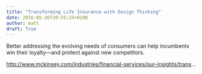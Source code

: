 ```yaml
---
title: "Transforming Life Insurance with Design Thinking"
date: 2016-05-26T20:55:23+0100
author: matt
draft: True
---
```

Better addressing the evolving needs of consumers can help incumbents win their loyalty—and protect against new competitors.

http://www.mckinsey.com/industries/financial-services/our-insights/trans...
